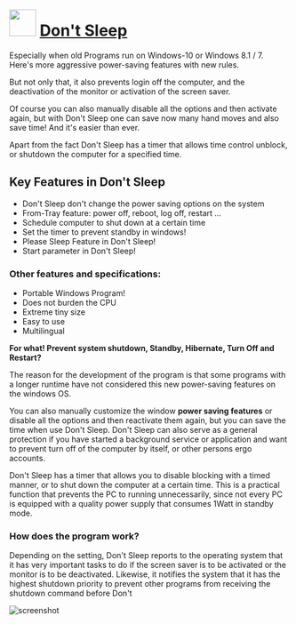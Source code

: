 ﻿# <img src="https://cdn.jsdelivr.net/gh/chtof/chocolatey-packages/automatic/dontsleep.install/dontsleep.install.png" width="48" height="48"/> [Don't Sleep](https://chocolatey.org/packages/dontsleep.install)

Especially when old Programs run on Windows-10 or Windows 8.1 / 7. Here's more aggressive power-saving features with new rules. 

But not only that, it also prevents login off the computer, and the deactivation of the monitor or activation of the screen saver. 

Of course you can also manually disable all the options and then activate again, but with Don't Sleep one can save now many hand moves and also save time! And it's easier than ever. 

Apart from the fact Don't Sleep has a timer that allows time control unblock, or shutdown the computer for a specified time.   

## Key Features in Don't Sleep

- Don't Sleep don't change the power saving options on the system
- From-Tray feature: power off, reboot, log off,  restart ...
- Schedule computer to shut down at a certain time
- Set the timer to prevent standby in windows!
- Please Sleep Feature in Don't Sleep!
- Start parameter in Don't Sleep! 

### Other features and specifications:
- Portable Windows Program!
- Does not burden the CPU 
- Extreme tiny size 
- Easy to use 
- Multilingual 

**For what! Prevent system shutdown, Standby, Hibernate, Turn Off and Restart?**
 
The reason for the development of the program is that some programs with a longer runtime have not considered this new power-saving features on the windows OS. 

You can also manually customize the window **power saving features** or disable all the options and then reactivate them again, but you can save the time when use  Don't Sleep. Don't Sleep can also serve as a general protection if you have started a background service or application and want to prevent turn off of the computer by itself, or other persons ergo accounts. 

Don't Sleep has a timer that allows you to disable blocking with a timed manner, or to shut down the computer at a certain time. This is a practical function that prevents the PC to running unnecessarily, since not every PC is equipped with a quality power supply that consumes 1Watt in standby mode.

### How does the program work? 

Depending on the setting, Don't Sleep reports to the operating system that it has very important tasks to do if the screen saver is to be activated or the monitor is to be deactivated. Likewise, it notifies the system that it has the highest shutdown priority to prevent other programs from receiving the shutdown command before Don't

![screenshot](https://cdn.jsdelivr.net/gh/chtof/chocolatey-packages/automatic/dontsleep.install/screenshot.png)